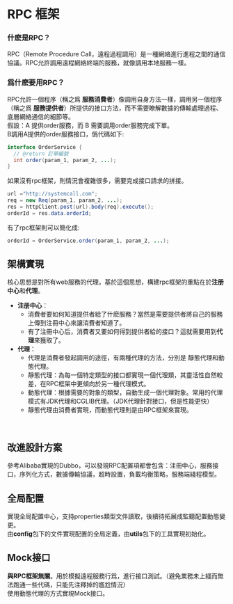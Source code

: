 # RPC 框架
### 什麽是RPC？
RPC（Remote Procedure Call，遠程過程調用）是一種網絡進行進程之間的通信協議。RPC允許調用遠程網絡終端的服務，就像調用本地服務一樣。
### 爲什麽要用RPC？
RPC允許一個程序（稱之爲 **服務消費者**）像調用自身方法一樣，調用另一個程序（稱之爲 **服務提供者**）所提供的接口方法，而不需要瞭解數據的傳輸處理過程、底層網絡通信的細節等。<br>
假設：A 提供order服務，而 B 需要調用order服務完成下單。<br>
B調用A提供的order服務接口，僞代碼如下:
```java
interface OrderService {
  // @return 訂單編號
  int order(param_1, param_2, ...);
}
```
如果沒有rpc框架，則情況會複雜很多，需要完成接口請求的拼接。
```java
url ="http://systemcall.com";
req = new Req(param_1, param_2, ...);
res = httpClient.post(url).body(req).execute();
orderId = res.data.orderId;
```
有了rpc框架則可以簡化成:
```java
orderId = OrderService.order(param_1, param_2, ...);
```
## 架構實現
核心思想是對所有web服務的代理。基於這個思想，構建rpc框架的重點在於**注册中心**和**代理**。<br>
+ **注册中心**：
    + 消費者要如何知道提供者給了什麽服務？當然是需要提供者將自己的服務上傳到注冊中心來讓消費者知道了。
    + 有了注冊中心后，消費者又要如何得到提供者給的接口？這就需要用到**代理**來獲取了。
+ **代理**：
    + 代理是消費者發起調用的途徑，有兩種代理的方法，分別是 靜態代理和動態代理。
    + 靜態代理：為每一個特定類型的接口都實現一個代理類，其靈活性自然較差，在RPC框架中更傾向於另一種代理模式。
    + 動態代理：根據需要的對象的類型，自動生成一個代理對象。常用的代理模式有JDK代理和CGLIB代理。（JDK代理針對接口，但是性能更快）
    + 靜態代理由消費者實現，而動態代理則是由RPC框架來實現。
<br>

## 改進設計方案
參考Alibaba實現的Dubbo，可以發現RPC配置項都會包含：注冊中心，服務接口，序列化方式，數據傳輸協議，超時設置，負載均衡策略，服務端綫程模型。<br>

## 全局配置
實現全局配置中心，支持properties類型文件讀取，後續待拓展成監聽配置動態變更。<br>
由**config**包下的文件實現配置的全局定義，由**utils**包下的工具實現初始化。

## Mock接口
**與RPC框架無關**。用於模擬遠程服務行爲，進行接口測試。（避免業務未上綫而無法跑通一些代碼，只能先注釋掉的尷尬情況）<br>
使用動態代理的方式實現Mock接口。<br>

